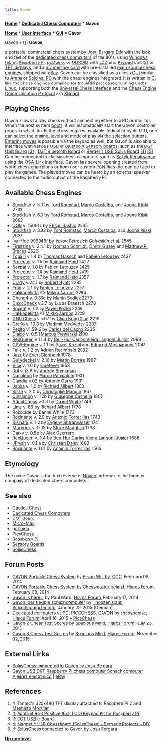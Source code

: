 ```yaml
---
title: Gavon
---
```

**[Home](Home "Home") * [Dedicated Chess Computers](Dedicated_Chess_Computers "Dedicated Chess Computers") * Gavon**

**[Home](Home "Home") * [User Interface](User_Interface "User Interface") * [GUI](GUI "GUI") * Gavon**

[](File:Gavon_tontec.jpg) Gavon 2 <a id="cite-note-1" href="#cite-ref-1">[1]</a>
**Gavon**,

a portable, commercial chess system by [Josu Bergara Ede](index.php?title=Josu_Bergara_Ede&action=edit&redlink=1 "Josu Bergara Ede (page does not exist)") with the look and feel of the [dedicated chess computers](Dedicated_Chess_Computers "Dedicated Chess Computers") of the 80's, using [Windows](Windows "Windows") [tablet](https://en.wikipedia.org/wiki/Tablet_computer#Windows), [Raspberry Pi](Raspberry_Pi "Raspberry Pi"), [pcDuino](index.php?title=PcDuino&action=edit&redlink=1 "PcDuino (page does not exist)"), or [ODROID](index.php?title=ODROID&action=edit&redlink=1 "ODROID (page does not exist)") with [LCD](https://en.wikipedia.org/wiki/Liquid-crystal_display) and [Keypad](https://en.wikipedia.org/wiki/Keypad) unit <a id="cite-note-2" href="#cite-ref-2">[2]</a> or [TFT displays](https://en.wikipedia.org/wiki/Thin-film-transistor_liquid-crystal_display), and a [SD memory card](https://en.wikipedia.org/wiki/Secure_Digital) with pre-installed [open source chess engines](Category:Open_Source "Category:Open Source"), shipped via [eBay](https://en.wikipedia.org/wiki/EBay).
Gavon can be classified as a chess [GUI](GUI "GUI") similar to [Arena](Arena "Arena") or [Scid vs. PC](Scid_vs._PC "Scid vs. PC") with the chess engines integrated. It is written in [C](C "C"), like the chess engines compiled for the [ARM](index.php?title=ARM11&action=edit&redlink=1 "ARM11 (page does not exist)") processor, running under [Linux](Linux "Linux"), supporting both the [Universal Chess Interface](UCI "UCI") and the [Chess Engine Communication Protocol](Chess_Engine_Communication_Protocol "Chess Engine Communication Protocol") aka [XBoard](XBoard "XBoard").

## Playing Chess

Gavon allows to play chess without connecting either to a PC or monitor. When the host system [boots](https://en.wikipedia.org/wiki/Booting), it will automatically start the Gavon controller program which loads the chess engines available.
Indicated by its LCD, one can select the engine, level and mode of play via the selection buttons. [Entering moves](Entering_Moves "Entering Moves") is possible via the keypad as well, but Gavon is also able to interface with various [USB](https://en.wikipedia.org/wiki/USB) or [Bluetooth](https://en.wikipedia.org/wiki/Bluetooth) [Sensory boards](Sensory_Board "Sensory Board"), such as the [DGT USB Board](DGT_Board#USB "DGT Board") <a id="cite-note-3" href="#cite-ref-3">[3]</a> , [DGT Bluetooth Board](DGT_Board#Bluetooth "DGT Board") or [Berger's USB Solus Board](index.php?title=SolusChess&action=edit&redlink=1 "SolusChess (page does not exist)") <a id="cite-note-4" href="#cite-ref-4">[4]</a> <a id="cite-note-5" href="#cite-ref-5">[5]</a> Can be connected to classic chess computers such as [Saitek Renaissance](SciSys_Leonardo#Renaissance "SciSys Leonardo") using the [OSA-Link](SciSys_Leonardo#OSA "SciSys Leonardo") interface. Gavon has several opening created from world chess champions or from user custom [PGN](Portable_Game_Notation "Portable Game Notation") files that can be used to play the games. The played moves can be heard by an external speaker connected to the audio output of the Raspberry Pi.

## Available Chess Engines

- [Stockfish](Stockfish "Stockfish") v. 5.0 by [Tord Romstad](Tord_Romstad "Tord Romstad"), [Marco Costalba](Marco_Costalba "Marco Costalba"), and [Joona Kiiski](Joona_Kiiski "Joona Kiiski") 2733
- [Stockfish](Stockfish "Stockfish") v. 6.0 by [Tord Romstad](Tord_Romstad "Tord Romstad"), [Marco Costalba](Marco_Costalba "Marco Costalba"), and [Joona Kiiski](Joona_Kiiski "Joona Kiiski") 2683
- [DON](DON "DON") v. 150914 by [Ehsan Rashid](index.php?title=Ehsan_Rashid&action=edit&redlink=1 "Ehsan Rashid (page does not exist)") 2635
- [Stockfish](Stockfish "Stockfish") v. 3.32 by [Tord Romstad](Tord_Romstad "Tord Romstad"), [Marco Costalba](Marco_Costalba "Marco Costalba"), and [Joona Kiiski](Joona_Kiiski "Joona Kiiski") 2627
- [IvanHoe](IvanHoe "IvanHoe") 999946f by *Yakov Petrovich Golyadkin* et al. 2545
- [Firenzina](Firenzina "Firenzina") v. 2.4.1 by [Norman Schmidt](Norman_Schmidt "Norman Schmidt"), [Dmitri Gusev](Dmitri_Gusev "Dmitri Gusev") and [Matthew R. Brades](Matthew_R._Brades "Matthew R. Brades") 2520
- [Toga II](Toga "Toga") v 1.4 by [Thomas Gaksch](Thomas_Gaksch "Thomas Gaksch") and [Fabien Letouzey](Fabien_Letouzey "Fabien Letouzey") 2437
- [Protector](Protector "Protector") v. 1.5 by [Raimund Heid](Raimund_Heid "Raimund Heid") 2427
- [Senpai](Senpai "Senpai") v. 1.0 by [Fabien Letouzey](Fabien_Letouzey "Fabien Letouzey") 2425
- [Protector](Protector "Protector") v. 1.8 by [Raimund Heid](Raimund_Heid "Raimund Heid") 2419
- [Protector](Protector "Protector") v. 1.7 by [Raimund Heid](Raimund_Heid "Raimund Heid") 2357
- [Crafty](Crafty "Crafty") v.24.1.by [Robert Hyatt](Robert_Hyatt "Robert Hyatt") 2299
- [Fruit](Fruit "Fruit") v. 2.1 by [Fabien Letouzey](Fabien_Letouzey "Fabien Letouzey") 2297
- [Hakkapeliitta](Hakkapeliitta "Hakkapeliitta") v.2 [Mikko Aarnos](Mikko_Aarnos "Mikko Aarnos") 2294
- [Cheng4](Cheng "Cheng") v. 0.36c by [Martin Sedlak](Martin_Sedlak "Martin Sedlak") 2279
- [DiscoCheck](DiscoCheck "DiscoCheck") v.3.7 by Lucas Braesch 2278
- [Rodent](Rodent "Rodent") v. 1.2 by [Pawel Koziol](Pawel_Koziol "Pawel Koziol") 2246
- [Hakkapeliitta](Hakkapeliitta "Hakkapeliitta") v.1 [Mikko Aarnos](Mikko_Aarnos "Mikko Aarnos") 2229
- [GNU Chess](GNU_Chess "GNU Chess") v 5.07 by [Chua Kong Sian](Chua_Kong_Sian "Chua Kong Sian") 2219
- [GreKo](GreKo "GreKo") v. 10.3 by [Vladimir Medvedev](Vladimir_Medvedev "Vladimir Medvedev") 2207
- [Pepito](Pepito "Pepito") v1.59-2 by [Carlos del Cacho](Carlos_del_Cacho "Carlos del Cacho") 2205
- [Diablo](Diablo "Diablo") v. 0.5.1 [Marcus Prewarski](Marcus_Prewarski "Marcus Prewarski") 2100
- [RedQueen](RedQueen "RedQueen") v 1.1.4 by [Ben-Hur Carlos Vieira Langoni Junior](Ben-Hur_Carlos_Vieira_Langoni_Junior "Ben-Hur Carlos Vieira Langoni Junior") 2089
- [CPW-Engine](CPW-Engine "CPW-Engine") v. 1.1 by [Pawel Koziol](Pawel_Koziol "Pawel Koziol") and [Edmund Moshammer](Edmund_Moshammer "Edmund Moshammer") 2047
- [Faile](Faile "Faile") v. 1.2 by [Adrien Regimbald](Adrien_Regimbald "Adrien Regimbald") 2032
- [Jazz](Jazz "Jazz") by [Evert Glebbeek](Evert_Glebbeek "Evert Glebbeek") 1978
- [Gullydeckel](Gullydeckel "Gullydeckel") v. 2.16 by [Martin Borriss](Martin_Borriss "Martin Borriss") 1967
- [Vice](Vice "Vice") v. 1.0 by [Bluefever](index.php?title=BluefeverSoft&action=edit&redlink=1 "BluefeverSoft (page does not exist)") 1953
- [Ifrit](Ifrit "Ifrit") v. j3.6 by [Andrey Brenkman](index.php?title=Andrey_Brenkman&action=edit&redlink=1 "Andrey Brenkman (page does not exist)")
- [Napoleon](Napoleon "Napoleon") by [Marco Pampaloni](Marco_Pampaloni "Marco Pampaloni") 1931
- [Claudia](Claudia "Claudia") v.02 by [Antonio Garro](index.php?title=Antonio_Garro&action=edit&redlink=1 "Antonio Garro (page does not exist)") 1931
- [Jabba](Jabba "Jabba") v. 1.0 by [Richard Allbert](Richard_Allbert "Richard Allbert") 1888
- [Sissa](index.php?title=Sissa&action=edit&redlink=1 "Sissa (page does not exist)") v. 2.0 by [Christophe Mandin](index.php?title=Christophe_Mandin&action=edit&redlink=1 "Christophe Mandin (page does not exist)") 1867
- [Cinnamon](Cinnamon "Cinnamon") v. 1.2b by [Giuseppe Cannella](Giuseppe_Cannella "Giuseppe Cannella") 1805
- [AdroitChess](index.php?title=AdroitChess&action=edit&redlink=1 "AdroitChess (page does not exist)") v.0.3 by [Daniel White](Daniel_White "Daniel White") 1749
- [Lime](Lime "Lime") v. 66 by [Richard Allbert](Richard_Allbert "Richard Allbert") 1778
- [Robocide](Robocide "Robocide") by [Daniel White](Daniel_White "Daniel White") 1773
- [Rocinante](Rocinante "Rocinante") v. 2.0 by [Antonio Torrecillas](Antonio_Torrecillas "Antonio Torrecillas") 1743
- [Bismark](Bismark "Bismark") v. 1.2 by [Evgeny Shtranvasser](Evgeny_Shtranvasser "Evgeny Shtranvasser") 1741
- [Maverick](Maverick "Maverick") v. 0.05 by [Steve Maughan](Steve_Maughan "Steve Maughan") 1738
- [Darky](index.php?title=Darky&action=edit&redlink=1 "Darky (page does not exist)") v. 0.5e by [Alex Guerrero](index.php?title=Alex_Guerrero&action=edit&redlink=1 "Alex Guerrero (page does not exist)")
- [RedQueen](RedQueen "RedQueen") v. 0.4 by [Ben-Hur Carlos Vieira Langoni Junior](Ben-Hur_Carlos_Vieira_Langoni_Junior "Ben-Hur Carlos Vieira Langoni Junior") 1686
- [JFresh](JFresh "JFresh") v. 0.1.a by [Christian Daley](Christian_Daley "Christian Daley") 1603
- [Rocinante](Rocinante "Rocinante") v. 1.01 by [Antonio Torrecillas](Antonio_Torrecillas "Antonio Torrecillas") 1565

## Etymology

The name Gavon is the text reverse of [Novag](Novag "Novag"), in honor to the famous company of dedicated chess computers.

## See also

- [Caddell Chess](Caddell_Chess "Caddell Chess")
- [Dedicated Chess Computers](Dedicated_Chess_Computers "Dedicated Chess Computers")
- [DGT Board](DGT_Board "DGT Board")
- [Micro-Max](Micro-Max "Micro-Max")
- [pcDuino](index.php?title=PcDuino&action=edit&redlink=1 "PcDuino (page does not exist)")
- [PicoChess](PicoChess "PicoChess")
- [Raspberry Pi](Raspberry_Pi "Raspberry Pi")
- [Sensory Boards](Sensory_Board "Sensory Board")
- [SolusChess](index.php?title=SolusChess&action=edit&redlink=1 "SolusChess (page does not exist)")

## Forum Posts

- [GAVON Portable Chess System](http://www.talkchess.com/forum/viewtopic.php?t=51200) by [Bryan Whitby](index.php?title=Bryan_Whitby&action=edit&redlink=1 "Bryan Whitby (page does not exist)"), [CCC](CCC "CCC"), February 08, 2014
- [GAVON Portable Chess System](http://hiarcs.net/forums/viewtopic.php?t=6575&sid=b7c1e806c342b662b536ab62b24d7929) by [Chessmaster Ireland](index.php?title=Bryan_Whitby&action=edit&redlink=1 "Bryan Whitby (page does not exist)"), [Hiarcs Forum](Computer_Chess_Forums "Computer Chess Forums"), February 08, 2014
- [Gavon is here...](http://hiarcs.net/forums/viewtopic.php?t=6599) by Paul Ward, [Hiarcs Forum](Computer_Chess_Forums "Computer Chess Forums"), February 17, 2014
- [Gavon, der flexible schachcomputer](https://www.schachcomputer.info/forum/showthread.php?t=4906) by [Thorsten Czub](Thorsten_Czub "Thorsten Czub"), [Schachcomputer.info](Computer_Chess_Forums "Computer Chess Forums"), January 25, 2015 (German)
- [Dedicated computers vs PC, PICOCHESS, GAVON](http://www.hiarcs.net/forums/viewtopic.php?t=7158) by chesspcmac, [Hiarcs Forum](Computer_Chess_Forums "Computer Chess Forums"), April 16, 2015 » [PicoChess](PicoChess "PicoChess")
- [Gavon 2 Chess Test Scores](http://www.hiarcs.net/forums/viewtopic.php?t=7306) by [Spacious Mind](The_Spacious_Mind "The Spacious Mind"), [Hiarcs Forum](Computer_Chess_Forums "Computer Chess Forums"), July 23, 2015
- [Gavon 3 Chess Test Scores](http://www.hiarcs.net/forums/viewtopic.php?t=7490) by [Spacious Mind](The_Spacious_Mind "The Spacious Mind"), [Hiarcs Forum](Computer_Chess_Forums "Computer Chess Forums"), November 02, 2015

## External Links

- [SolusChess connected to Gavon by Josu Bergara](https://sites.google.com/site/bergersprojects/reedcb/gavon)
- [Gavon USB DGT Raspberry Pi chess computer Schach computer, Ajedrez electronico](http://www.ebay.es/itm/Gavon-USB-DGT-Raspberry-Pi-chess-computer-Schach-computer-Ajedrez-electronico-/261506898461?pt=LH_DefaultDomain_186&hash=item3ce3069a1d&_uhb=1) | [eBay](https://en.wikipedia.org/wiki/EBay)

## References

1. <a id="cite-ref-1" href="#cite-note-1">↑</a> [Tontec's](http://www.itontec.com/) 320x480 [TFT display](https://en.wikipedia.org/wiki/Thin-film-transistor_liquid-crystal_display) attached to [Raspberri Pi 2](Raspberry_Pi "Raspberry Pi") and [Mephisto Modular](Mephisto_Module_Systems "Mephisto Module Systems")
1. <a id="cite-ref-2" href="#cite-note-2">↑</a> [Adafruit RGB Positive 16x2 LCD+Keypad Kit for Raspberry Pi](https://www.adafruit.com/products/1109)
1. <a id="cite-ref-3" href="#cite-note-3">↑</a> [DGT USB e-Board](http://www.dgtprojects.com/site/index.php/products/electronic-boards/usb)
1. <a id="cite-ref-4" href="#cite-note-4">↑</a> [Magnetic USB Chessboard (SolusChess) - Berger's Projects - DIY](https://sites.google.com/site/bergersprojects/reedcb)
1. <a id="cite-ref-5" href="#cite-note-5">↑</a> [SolusChess connected to Gavon by Josu Bergara](https://sites.google.com/site/bergersprojects/reedcb/gavon)

**[Up one level](Dedicated_Chess_Computers "Dedicated Chess Computers")**

